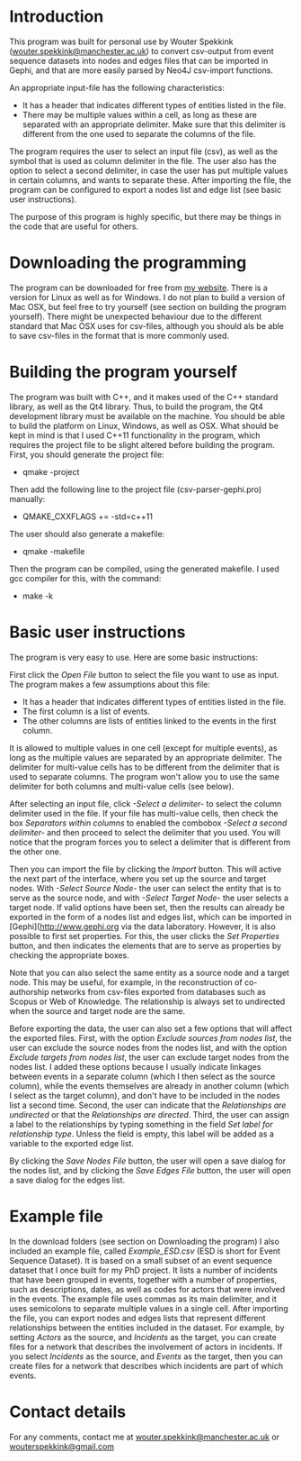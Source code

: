 # Introduction
This program was built for personal use by Wouter Spekkink (wouter.spekkink@manchester.ac.uk) to convert csv-output from event sequence datasets into nodes and edges files that can be imported in Gephi, and that are more easily parsed by Neo4J csv-import functions. 

An appropriate input-file has the following characteristics:

*	It has a header that indicates different types of entities listed in the file.
*	There may be multiple values within a cell, as long as these are separated with an appropriate delimiter. Make sure that this delimiter is different from the one used to separate the columns of the file.

The program requires the user to select an input file (csv), as well as the symbol that is used as column delimiter in the file. The user also has the option to select a second delimiter, in case the user has put multiple values in certain columns, and wants to separate these. After importing the file, the program can be configured to export a nodes list and edge list (see basic user instructions).

The purpose of this program is highly specific, but there may be things in the code that are useful for others. 

# Downloading the programming
The program can be downloaded for free from [my website](http://www.wouterspekkink.org/?page_id=392). There is a version for Linux as well as for Windows. I do not plan to build a version of Mac OSX, but feel free to try yourself (see section on building the program yourself). There might be unexpected behaviour due to the different standard that Mac OSX uses for csv-files, although you should als be able to save csv-files in the format that is more commonly used.

# Building the program yourself
The program was built with C++, and it makes used of the C++ standard library, as well as the Qt4 library. Thus, to build the program, the Qt4 development library must be available on the machine. You should be able to build the platform on Linux, Windows, as well as OSX. What should be kept in mind is that I used C++11 functionality in the program, which requires the project file to be slight altered before building the program. First, you should generate the project file:
  * qmake -project
	
Then add the following line to the project file (csv-parser-gephi.pro) manually:
  * QMAKE_CXXFLAGS += -std=c++11
	
The user should also generate a makefile:
  * qmake -makefile
	
Then the program can be compiled, using the generated makefile. I used gcc compiler for this, with the command:
  * make -k
	
# Basic user instructions
The program is very easy to use. Here are some basic instructions:
 

First click the *Open File* button to select the file you want to use as input. The program makes a few assumptions about this file:
  * It has a header that indicates different types of entities listed in the file.
  * The first column is a list of events.
  * The other columns are lists of entities linked to the events in the first column.
	
It is allowed to multiple values in one cell (except for multiple events), as long as the multiple values are separated by an appropriate delimiter. The delimiter for multi-value cells has to be different from the delimiter that is used to separate columns. The program won't allow you to use the same delimiter for both columns and multi-value cells (see below).

After selecting an input file, click *-Select a delimiter-* to select the column delimiter used in the file. If your file has multi-value cells, then check the box *Separators within columns* to enabled the combobox *-Select a second delimiter-* and then proceed to select the delimiter that you used. You will notice that the program forces you to select a delimiter that is different from the other one.

Then you can import the file by clicking the *Import* button. This will active the next part of the interface, where you set up the source and target nodes. With *-Select Source Node-* the user can select the entity that is to serve as the source node, and with *-Select Target Node-* the user selects a target node. If valid options have been set, then the results can already be exported in the form of a nodes list and edges list, which can be imported in [Gephi](http://www.gephi.org via the data laboratory. However, it is also possible to first set properties. For this, the user clicks the *Set Properties* button, and then indicates the elements that are to serve as properties by checking the appropriate boxes.

Note that you can also select the same entity as a source node and a target node. This may be useful, for example, in the reconstruction of co-authorship networks from csv-files exported from databases such as Scopus or Web of Knowledge. The relationship is always set to undirected when the source and target node are the same.

Before exporting the data, the user can also set a few options that will affect the exported files. First, with the option *Exclude sources from nodes list*, the user can exclude the source nodes from the nodes list, and with the option *Exclude targets from nodes list*, the user can exclude target nodes from the nodes list. I added these options because I usually indicate linkages between events in a separate column (which I then select as the source column), while the events themselves are already in another column (which I select as the target column), and don't have to be included in the nodes list a second time. Second, the user can indicate that the *Relationships are undirected* or that the *Relationships are directed*. Third, the user can assign a label to the relationships by typing something in the field *Set label for relationship type*. Unless the field is empty, this label will be added as a variable to the exported edge list.

By clicking the *Save Nodes File* button, the user will open a save dialog for the nodes list, and by clicking the *Save Edges File* button, the user will open a save dialog for the edges list. 

# Example file
In the download folders (see section on Downloading the program) I also included an example file, called *Example_ESD.csv* (ESD is short for Event Sequence Dataset). It is based on a small subset of an event sequence dataset that I once built for my PhD project. It lists a number of incidents that have been grouped in events, together with a number of properties, such as descriptions, dates, as well as codes for actors that were involved in the events. The example file uses commas as its main delimiter, and it uses semicolons to separate multiple values in a single cell. After importing the file, you can export nodes and edges lists that represent different relationships between the entities included in the dataset. For example, by setting *Actors* as the source, and *Incidents* as the target, you can create files for a network that describes the involvement of actors in incidents. If you select *Incidents* as the source, and *Events* as the target, then you can create files for a network that describes which incidents are part of which events. 

# Contact details
For any comments, contact me at wouter.spekkink@manchester.ac.uk or wouterspekkink@gmail.com

